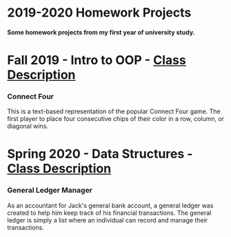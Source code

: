 # 2019-2020 Homework Projects
<h4>Some homework projects from my first year of university study.</h4>

<h1>Fall 2019 - Intro to OOP - <a href="https://www.cs.stonybrook.edu/students/Undergraduate-Studies/courses/CSE114">Class Description</a></h1>
<h3>Connect Four</h3>
<p>This is a text-based representation of the popular Connect Four game.
 The first player to place four consecutive chips of their color in a row, column, or diagonal wins.
 </p>
 
 <h1>Spring 2020 - Data Structures - <a href="https://www.cs.stonybrook.edu/students/Undergraduate-Studies/courses/CSE214">Class Description</a></h1>
 <h3>General Ledger Manager</h3>
 <p>As an accountant for Jack's general bank account, a general ledger was created to help him keep track of his financial transactions. 
 The general ledger is simply a list where an individual can record and manage their transactions.</p>
